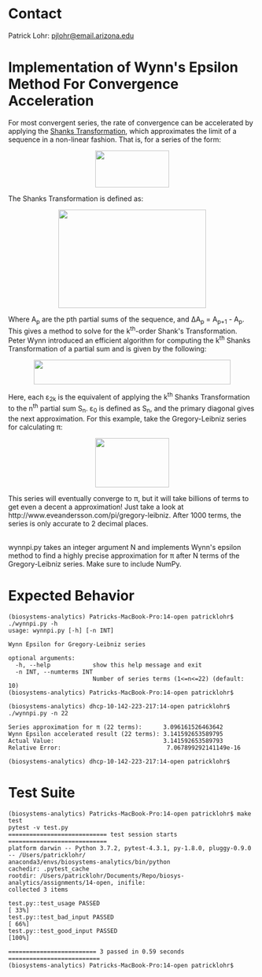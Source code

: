 # Contact

Patrick Lohr: pjlohr@email.arizona.edu

# Implementation of Wynn's Epsilon Method For Convergence Acceleration
For most convergent series, the rate of convergence can be accelerated by applying the [Shanks Transformation](https://en.wikipedia.org/wiki/Shanks_transformation), which approximates the limit of a sequence in a non-linear fashion. That is, for a series of the form:

<p align="center">
  <img width="150" height="75" src="https://wikimedia.org/api/rest_v1/media/math/render/svg/ec37238b37bf8eacbdd244beeb8e6da607b17021">
</p>

The Shanks Transformation is defined as:

<p align="center">
  <img width="300" height="200" src="https://wikimedia.org/api/rest_v1/media/math/render/svg/54465b7c5c77f1cc947595def797ac7a62064a74">
</p>

Where A<sub>p</sub> are the pth partial sums of the sequence, and ΔA<sub>p</sub> = A<sub>p+1</sub> - A<sub>p</sub>.
This gives a method to solve for the k<sup>th</sup>-order Shank's Transformation. Peter Wynn introduced an efficient algorithm for computing the k<sup>th</sup> Shanks Transformation of a partial sum and is given by the following:


<p align="center">
  <img width="400" height="50" src="http://www.adamponting.com/wp-content/ql-cache/quicklatex.com-91b574374d16e4cc835dc61a880325a8_l3.png">
</p>
Here, each ε<sub>2k</sub> is the equivalent of applying the k<sup>th</sup> Shanks Transformation to the n<sup>th</sup> partial sum S<sub>n</sub>. ε<sub>0</sub> is defined as S<sub>n</sub>, and the primary diagonal gives the next approximation.
For this example, take the Gregory-Leibniz series for calculating π:
<p align="center">
  <img width="150" height="100" src="https://wikimedia.org/api/rest_v1/media/math/render/svg/cfa16105f38678c4b8151cd1ac1cd1a0a8d219c6">
</p>
This series will eventually converge to π, but it will take billions of terms to get even a decent a approximation! Just take a look at http://www.eveandersson.com/pi/gregory-leibniz. After 1000 terms, the series is only accurate to 2 decimal places.<br/>
<br/>

wynnpi.py takes an integer argument N and implements Wynn's epsilon method to find a highly precise approximation for π after N terms of the Gregory-Leibniz series. Make sure to include NumPy.

# Expected Behavior

````
(biosystems-analytics) Patricks-MacBook-Pro:14-open patricklohr$ ./wynnpi.py -h
usage: wynnpi.py [-h] [-n INT]

Wynn Epsilon for Gregory-Leibniz series

optional arguments:
  -h, --help            show this help message and exit
  -n INT, --numterms INT
                        Number of series terms (1<=n<=22) (default: 10)
(biosystems-analytics) Patricks-MacBook-Pro:14-open patricklohr$ 
````
````
(biosystems-analytics) dhcp-10-142-223-217:14-open patricklohr$ ./wynnpi.py -n 22

Series approximation for π (22 terms):      3.096161526463642
Wynn Epsilon accelerated result (22 terms): 3.141592653589795
Actual Value:                               3.141592653589793
Relative Error:                              7.067899292141149e-16

(biosystems-analytics) dhcp-10-142-223-217:14-open patricklohr$ 
````

# Test Suite

````
(biosystems-analytics) Patricks-MacBook-Pro:14-open patricklohr$ make test
pytest -v test.py
============================ test session starts ============================
platform darwin -- Python 3.7.2, pytest-4.3.1, py-1.8.0, pluggy-0.9.0 -- /Users/patricklohr/
anaconda3/envs/biosystems-analytics/bin/python
cachedir: .pytest_cache
rootdir: /Users/patricklohr/Documents/Repo/biosys-analytics/assignments/14-open, inifile:
collected 3 items                                                           

test.py::test_usage PASSED                                            [ 33%]
test.py::test_bad_input PASSED                                        [ 66%]
test.py::test_good_input PASSED                                       [100%]

========================= 3 passed in 0.59 seconds ==========================
(biosystems-analytics) Patricks-MacBook-Pro:14-open patricklohr$ 
````
